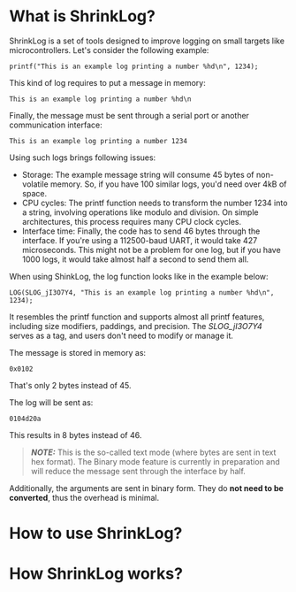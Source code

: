 # What is ShrinkLog?

ShrinkLog is a set of tools designed to improve logging on small targets like microcontrollers. Let's consider the following example:
```
printf("This is an example log printing a number %hd\n", 1234);
```
This kind of log requires to put a message in memory:
```
This is an example log printing a number %hd\n
```
Finally, the message must be sent through a serial port or another communication interface:
```
This is an example log printing a number 1234
```
Using such logs brings following issues:
- Storage: The example message string will consume 45 bytes of non-volatile memory. So, if you have 100 similar logs, you'd need over 4kB of space.
- CPU cycles: The printf function needs to transform the number 1234 into a string, involving operations like modulo and division. On simple architectures, this process requires many CPU clock cycles.
- Interface time: Finally, the code has to send 46 bytes through the interface. If you're using a 112500-baud UART, it would take 427 microseconds. This might not be a problem for one log, but if you have 1000 logs, it would take almost half a second to send them all.

When using ShinkLog, the log function looks like in the example below:
```
LOG(SLOG_jI3O7Y4, "This is an example log printing a number %hd\n", 1234);
```
It resembles the printf function and supports almost all printf features, including size modifiers, paddings, and precision. The *SLOG_jI3O7Y4* serves as a tag, and users don't need to modify or manage it.

The message is stored in memory as:
```
0x0102
```
That's only 2 bytes instead of 45.

The log will be sent as:
```
0104d20a
```
This results in 8 bytes instead of 46.
> **_NOTE:_**  This is the so-called text mode (where bytes are sent in text hex format). The Binary mode feature is currently in preparation and will reduce the message sent through the interface by half.

Additionally, the arguments are sent in binary form. They do **not need to be converted**, thus the overhead is minimal.

# How to use ShrinkLog?
# How ShrinkLog works?


